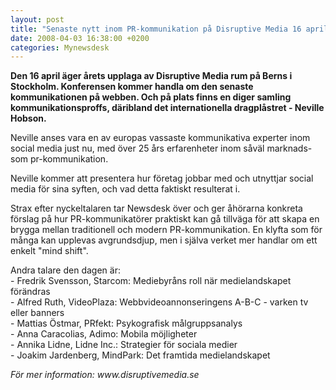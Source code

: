 ```yaml
---
layout: post
title: "Senaste nytt inom PR-kommunikation på Disruptive Media 16 april"
date: 2008-04-03 16:38:00 +0200
categories: Mynewsdesk
---
```

 <p><strong>Den 16 april äger årets upplaga av Disruptive Media rum på Berns i Stockholm. Konferensen kommer handla om den senaste kommunikationen på webben. Och på plats finns en diger samling kommunikationsproffs, däribland det internationella dragplåstret - Neville Hobson. </strong></p><p>Neville anses vara en av europas vassaste kommunikativa experter inom social media just nu, med över 25 års erfarenheter inom såväl marknads- som pr-kommunikation.</p><p>Neville kommer att presentera hur företag jobbar med och utnyttjar social media för sina syften, och vad detta faktiskt resulterat i.</p><p>Strax efter nyckeltalaren tar Newsdesk över och ger åhörarna konkreta förslag på hur PR-kommunikatörer praktiskt kan gå tillväga för att skapa en brygga mellan traditionell och modern PR-kommunikation. En klyfta som för många kan upplevas avgrundsdjup, men i själva verket mer handlar om ett enkelt "mind shift".</p><p>Andra talare den dagen är:<br>- Fredrik Svensson, Starcom: Mediebyråns roll när medielandskapet förändras<br>- Alfred Ruth, VideoPlaza: Webbvideoannonseringens A-B-C - varken tv eller banners<br>- Mattias Östmar, PRfekt: Psykografisk målgruppsanalys<br>- Anna Caracolias, Adimo: Mobila möjligheter<br>- Annika Lidne, Lidne Inc.: Strategier för sociala medier<br>- Joakim Jardenberg, MindPark: Det framtida medielandskapet</p><p><em>För mer information: www.disruptivemedia.se</em></p>

